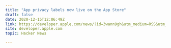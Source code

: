 ```yaml
---
title: "App privacy labels now live on the App Store"
draft: false
date: 2020-12-15T12:06:49Z
link: https://developer.apple.com/news/?id=3wann9gh&utm_medium=RSS&utm_source=hune
site: developer.apple.com
topic: Hacker News  

---
```

